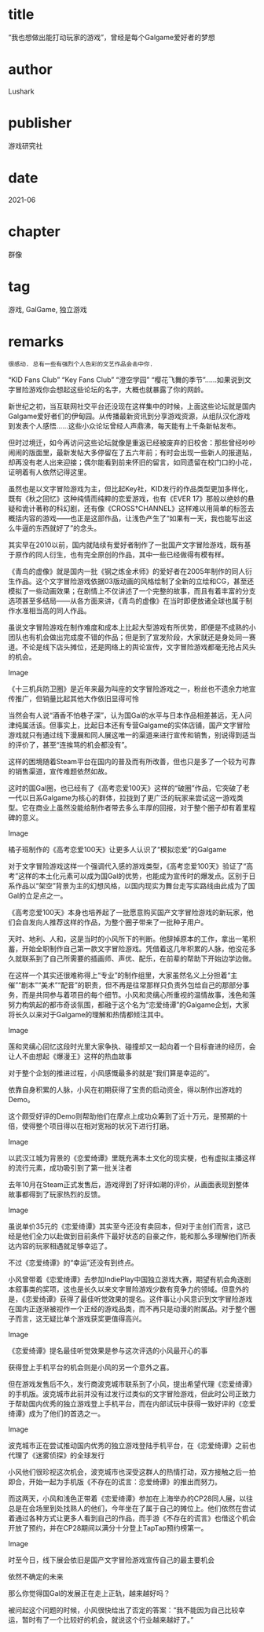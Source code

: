 # title
“我也想做出能打动玩家的游戏”，曾经是每个Galgame爱好者的梦想

# author
Lushark

# publisher
游戏研究社

# date
2021-06

# chapter
群像

# tag
游戏, GalGame, 独立游戏

# remarks
`很感动. 总有一些有强烈个人色彩的文艺作品会击中你. `

“KID Fans Club” “Key Fans Club” “澄空学园” “樱花飞舞的季节”……如果说到文字冒险游戏你会想起这些论坛的名字，大概也就暴露了你的网龄。



新世纪之初，当互联网社交平台还没现在这样集中的时候，上面这些论坛就是国内Galgame爱好者们的伊甸园。从传播最新资讯到分享游戏资源，从组队汉化游戏到发表个人感悟……这些小众论坛曾经人声鼎沸，每天能有上千条新帖发布。



但时过境迁，如今再访问这些论坛就像是重返已经被废弃的旧校舍：那些曾经吵吵闹闹的版面里，最新发帖大多停留在了五六年前；有时会出现一些新人的报道贴，却再没有老人出来迎接；偶尔能看到前来怀旧的留言，如同遗留在校门口的小花，证明着有人依然记得这里。


虽然也是以文字冒险游戏为主，但比起Key社，KID发行的作品类型更加多样化，既有《秋之回忆》这种纯情而纯粹的恋爱游戏，也有《EVER 17》那般以绝妙的悬疑和诡计著称的科幻剧，还有像《CROSS†CHANNEL》这样难以用简单的标签去概括内容的游戏——也正是这部作品，让浅色产生了“如果有一天，我也能写出这么牛逼的东西就好了”的念头。




其实早在2010以前，国内就陆续有爱好者制作了一批国产文字冒险游戏，既有基于原作的同人衍生，也有完全原创的作品，其中一些已经做得有模有样。



《青鸟的虚像》就是国内一批《钢之炼金术师》的爱好者在2005年制作的同人衍生作品。这个文字冒险游戏依据03版动画的风格绘制了全新的立绘和CG，甚至还模拟了一些动画效果；在剧情上不仅讲述了一个完整的故事，而且有着丰富的分支选项甚至多结局——从各方面来讲，《青鸟的虚像》在当时即便放诸全球也属于制作水准相当高的同人作品。


虽说文字冒险游戏在制作难度和成本上比起大型游戏有所优势，即便是不成熟的小团队也有机会做出完成度不错的作品；但是到了宣发阶段，大家就还是身处同一赛道。不论是线下店头摊位，还是网络上的舆论宣传，文字冒险游戏都毫无抢占风头的机会。



Image

《十三机兵防卫圈》是近年来最为叫座的文字冒险游戏之一，粉丝也不遗余力地宣传推广，但销量比起其他大作依旧显得可怜



当然会有人说“酒香不怕巷子深”，认为国Gal的水平与日本作品相差甚远，无人问津纯属活该。但事实上，比起日本还有专营Galgame的实体店铺，国产文字冒险游戏就只有通过线下漫展和同人展这唯一的渠道来进行宣传和销售，别说得到适当的评价了，甚至“连挨骂的机会都没有”。



这样的困境随着Steam平台在国内的普及而有所改善，但也只是多了一个较为可靠的销售渠道，宣传难题依然如故。




这时的国Gal圈，也已经有了《高考恋爱100天》这样的“破圈”作品，它突破了老一代以日系Galgame为核心的群体，拉拢到了更广泛的玩家来尝试这一游戏类型。它在商业上虽然没能给制作者带去多么丰厚的回报，对于整个圈子却有着里程碑的意义。



Image

橘子班制作的《高考恋爱100天》让更多人认识了“模拟恋爱”的Galgame



对于文字冒险游戏这样一个强调代入感的游戏类型，《高考恋爱100天》验证了“高考”这样的本土化元素可以成为国Gal的优势，也能成为宣传时的爆发点。区别于日系作品以“架空”背景为主的幻想风格，以国内现实为舞台走写实路线由此成为了国Gal的立足点之一。



《高考恋爱100天》本身也培养起了一批愿意购买国产文字冒险游戏的新玩家，他们会自发向人推荐这样的作品，为整个圈子带来了一批种子用户。



天时、地利、人和，这是当时的小风所下的判断。他辞掉原本的工作，拿出一笔积蓄，开始全职制作自己第一款文字冒险游戏。凭借着这几年积累的人脉，他没花多久就联系到了自己所需要的插画师、声优、配乐，在前辈的帮助下开始边学边做。

在这样一个其实还很难称得上“专业”的制作组里，大家虽然名义上分担着“主催”“剧本”“美术”“配音”的职责，但不再是往常那样只负责外包给自己的那部分事务，而是共同参与着项目的每个细节。小风和灵缡心所重视的温情故事，浅色和莲努力构筑起的都市奇谈氛围，都融于这个名为“恋爱绮谭”的Galgame企划，大家将长久以来对于Galgame的理解和热情都倾注其中。



Image

莲和灵缡心回忆这段时光里大家争执、碰撞却又一起向着一个目标奋进的经历，会让人不由想起《爆漫王》这样的热血故事



对于整个企划的推进过程，小风感慨最多的就是“我们算是幸运的”。



依靠自身积累的人脉，小风在初期获得了宝贵的启动资金，得以制作出游戏的Demo。



这个颇受好评的Demo则帮助他们在摩点上成功众筹到了近十万元，是预期的十倍，使得整个项目得以在相对宽裕的状况下进行打磨。



Image

以武汉江城为背景的《恋爱绮谭》里既充满本土文化的现实梗，也有虚拟主播这样的流行元素，成功吸引到了第一批关注者



去年10月在Steam正式发售后，游戏得到了好评如潮的评价，从画面表现到整体故事都得到了玩家热烈的反馈。



Image



虽说单价35元的《恋爱绮谭》其实至今还没有卖回本，但对于主创们而言，这已经是他们全力以赴做到目前条件下最好状态的自豪之作，能和那么多理解他们所表达内容的玩家相遇就足够幸运了。



不过《恋爱绮谭》的“幸运”还没有到终点。



小风曾带着《恋爱绮谭》去参加IndiePlay中国独立游戏大赛，期望有机会角逐剧本叙事类的奖项，这也是长久以来文字冒险游戏少数有竞争力的领域。但意外的是，《恋爱绮谭》获得了最佳听觉效果的提名。这件事让小风意识到文字冒险游戏在国内正逐渐被视作一个正经的游戏品类，而不再只是动漫的附属品。对于整个圈子而言，这无疑比单个游戏获奖更值得高兴。



Image

《恋爱绮谭》提名最佳听觉效果是参与这次评选的小风最开心的事



获得登上手机平台的机会则是小风的另一个意外之喜。


但在游戏发售后不久，发行商波克城市联系到了小风，提出希望代理《恋爱绮谭》的手机版。波克城市此前并没有过发行过类似的文字冒险游戏，但此时公司正致力于帮助国内优秀的独立游戏登上手机平台，而在内部试玩中获得一致好评的《恋爱绮谭》成为了他们的首选之一。



Image

波克城市正在尝试推动国内优秀的独立游戏登陆手机平台，在《恋爱绮谭》之前也代理了《迷雾侦探》的全球发行



小风他们很珍视这次机会，波克城市也深受这群人的热情打动，双方接触之后一拍即合，开始一起为手机版《不存在的谎言：恋爱绮谭》的推出而努力。



而这两天，小风和浅色正带着《恋爱绮谭》参加在上海举办的CP28同人展，以往总是在会场里到处找熟人的他们，今年坐在了属于自己的摊位上。他们依然在尝试着通过各种方式让更多人看到自己的作品，而手游《不存在的谎言》也借这个机会开放了预约，并在CP28期间以满分十分登上TapTap预约榜第一。



Image

时至今日，线下展会依旧是国产文字冒险游戏宣传自己的最主要机会





依然不确定的未来





那么你觉得国Gal的发展正在走上正轨，越来越好吗？



被问起这个问题的时候，小风很快给出了否定的答案：“我不能因为自己比较幸运，暂时有了一个比较好的机会，就说这个行业越来越好了。”

